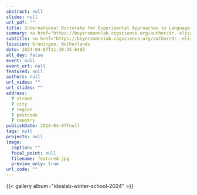 ```yaml
---
abstract: null
slides: null
url_pdf: ""
title: International Doctorate for Experimental Approaches to Language And Brain (IDEALAB) Winter School
summary: <a href="https://beyersmannlab.cogscience.org/author/dr.-elisabeth-lisi-beyersmann/" target="_blank">Dr. Lisi Beyersmann</a> attended the <a href="https://www.beyersmannlab.cogscience.org/idealab/" target="_blank">IDEALAB</a> winter school in Groningen, Netherlands, with Assistant Professor Srdjan Popov, Assistant Professor Sebastiaan Mathot, and Dr. Christos Salis (7 April 2024).
subtitle: <a href="https://beyersmannlab.cogscience.org/author/dr.-elisabeth-lisi-beyersmann/" target="_blank">Dr. Lisi Beyersmann</a> attended the <a href="https://www.beyersmannlab.cogscience.org/idealab/" target="_blank">IDEALAB</a> winter school in Groningen, Netherlands, with Assistant Professor Srdjan Popov, Assistant Professor Sebastiaan Mathot, and Dr. Christos Salis (7 April 2024).
location: Groningen, Netherlands
date: 2024-04-07T11:30:35.648Z
all_day: false
event: null
event_url: null
featured: null
authors: null
url_video: ""
url_slides: ""
address:
  ? street
  ? city
  ? region
  ? postcode
  ? country
publishDate: 2024-04-07Tnull
tags: null
projects: null
image:
  caption: ""
  focal_point: null
  filename: featured.jpg
  preview_only: true
url_code: ""
---
```


{{< gallery album="idealab-winter-school-2024" >}}

